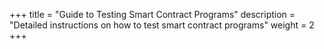 +++
title = "Guide to Testing Smart Contract Programs"
description = "Detailed instructions on how to test smart contract programs"
weight = 2
+++
